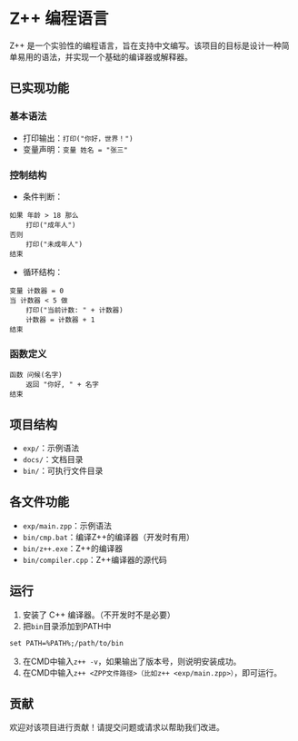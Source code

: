 # Z++ 编程语言

Z++ 是一个实验性的编程语言，旨在支持中文编写。该项目的目标是设计一种简单易用的语法，并实现一个基础的编译器或解释器。

## 已实现功能

### 基本语法
- 打印输出：`打印("你好，世界！")`
- 变量声明：`变量 姓名 = "张三"`

### 控制结构
- 条件判断：
```
如果 年龄 > 18 那么
    打印("成年人")
否则
    打印("未成年人")
结束
```
- 循环结构：
```
变量 计数器 = 0
当 计数器 < 5 做
    打印("当前计数: " + 计数器)
    计数器 = 计数器 + 1
结束
```

### 函数定义
```
函数 问候(名字)
    返回 "你好, " + 名字
结束
```

## 项目结构

- `exp/`：示例语法
- `docs/`：文档目录
- `bin/`：可执行文件目录
## 各文件功能
- `exp/main.zpp`：示例语法
- `bin/cmp.bat`：编译Z++的编译器（开发时有用）
- `bin/z++.exe`：Z++的编译器
- `bin/compiler.cpp`：Z++编译器的源代码


## 运行

1. 安装了 C++ 编译器。（不开发时不是必要）
2. 把`bin`目录添加到PATH中
```
set PATH=%PATH%;/path/to/bin
```
3. 在CMD中输入`z++ -v`，如果输出了版本号，则说明安装成功。
4. 在CMD中输入`z++ <ZPP文件路径>（比如z++ <exp/main.zpp>）`，即可运行。

## 贡献

欢迎对该项目进行贡献！请提交问题或请求以帮助我们改进。